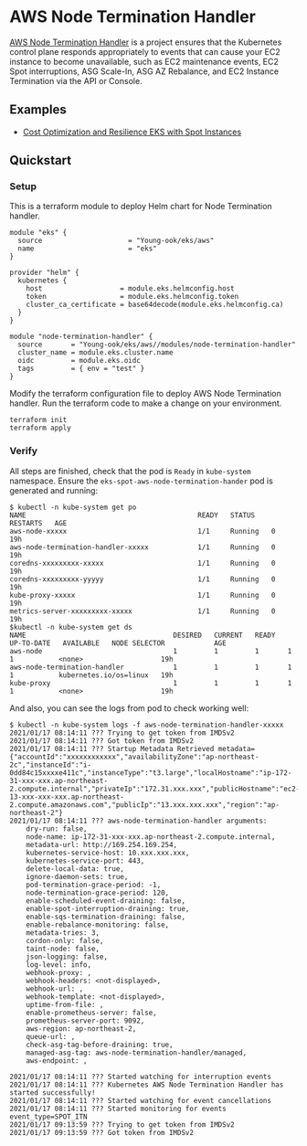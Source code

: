 # AWS Node Termination Handler
[AWS Node Termination Handler](https://github.com/aws/aws-node-termination-handler) is a project ensures that the Kubernetes control plane responds appropriately to events that can cause your EC2 instance to become unavailable, such as EC2 maintenance events, EC2 Spot interruptions, ASG Scale-In, ASG AZ Rebalance, and EC2 Instance Termination via the API or Console.

## Examples
- [Cost Optimization and Resilience EKS with Spot Instances](https://aws.amazon.com/blogs/compute/cost-optimization-and-resilience-eks-with-spot-instances/)

## Quickstart
### Setup
This is a terraform module to deploy Helm chart for Node Termination handler.
```hcl
module "eks" {
  source                     = "Young-ook/eks/aws"
  name                       = "eks"
}

provider "helm" {
  kubernetes {
    host                   = module.eks.helmconfig.host
    token                  = module.eks.helmconfig.token
    cluster_ca_certificate = base64decode(module.eks.helmconfig.ca)
  }
}

module "node-termination-handler" {
  source       = "Young-ook/eks/aws//modules/node-termination-handler"
  cluster_name = module.eks.cluster.name
  oidc         = module.eks.oidc
  tags         = { env = "test" }
}
```
Modify the terraform configuration file to deploy AWS Node Termination handler. Run the terraform code to make a change on your environment.
```
terraform init
terraform apply
```

### Verify
All steps are finished, check that the pod is `Ready` in `kube-system` namespace. Ensure the `eks-spot-aws-node-termination-hander` pod is generated and running:
```
$ kubectl -n kube-system get po
NAME                                          READY   STATUS    RESTARTS   AGE
aws-node-xxxxx                                1/1     Running   0          19h
aws-node-termination-handler-xxxxx            1/1     Running   0          19h
coredns-xxxxxxxxx-xxxxx                       1/1     Running   0          19h
coredns-xxxxxxxxx-yyyyy                       1/1     Running   0          19h
kube-proxy-xxxxx                              1/1     Running   0          19h
metrics-server-xxxxxxxxx-xxxxx                1/1     Running   0          19h
$kubectl -n kube-system get ds
NAME                                    DESIRED   CURRENT   READY   UP-TO-DATE   AVAILABLE   NODE SELECTOR            AGE
aws-node                                1         1         1       1            1           <none>                   19h
aws-node-termination-handler            1         1         1       1            1           kubernetes.io/os=linux   19h
kube-proxy                              1         1         1       1            1           <none>                   19h
```

And also, you can see the logs from pod to check working well:
```
$ kubectl -n kube-system logs -f aws-node-termination-handler-xxxxx
2021/01/17 08:14:11 ??? Trying to get token from IMDSv2
2021/01/17 08:14:11 ??? Got token from IMDSv2
2021/01/17 08:14:11 ??? Startup Metadata Retrieved metadata={"accountId":"xxxxxxxxxxxx","availabilityZone":"ap-northeast-2c","instanceId":"i-0dd84c15xxxxe411c","instanceType":"t3.large","localHostname":"ip-172-31-xxx-xxx.ap-northeast-2.compute.internal","privateIp":"172.31.xxx.xxx","publicHostname":"ec2-13-xxx-xxx-xxx.ap-northeast-2.compute.amazonaws.com","publicIp":"13.xxx.xxx.xxx","region":"ap-northeast-2"}
2021/01/17 08:14:11 ??? aws-node-termination-handler arguments:
	dry-run: false,
	node-name: ip-172-31-xxx-xxx.ap-northeast-2.compute.internal,
	metadata-url: http://169.254.169.254,
	kubernetes-service-host: 10.xxx.xxx.xxx,
	kubernetes-service-port: 443,
	delete-local-data: true,
	ignore-daemon-sets: true,
	pod-termination-grace-period: -1,
	node-termination-grace-period: 120,
	enable-scheduled-event-draining: false,
	enable-spot-interruption-draining: true,
	enable-sqs-termination-draining: false,
	enable-rebalance-monitoring: false,
	metadata-tries: 3,
	cordon-only: false,
	taint-node: false,
	json-logging: false,
	log-level: info,
	webhook-proxy: ,
	webhook-headers: <not-displayed>,
	webhook-url: ,
	webhook-template: <not-displayed>,
	uptime-from-file: ,
	enable-prometheus-server: false,
	prometheus-server-port: 9092,
	aws-region: ap-northeast-2,
	queue-url: ,
	check-asg-tag-before-draining: true,
	managed-asg-tag: aws-node-termination-handler/managed,
	aws-endpoint: ,

2021/01/17 08:14:11 ??? Started watching for interruption events
2021/01/17 08:14:11 ??? Kubernetes AWS Node Termination Handler has started successfully!
2021/01/17 08:14:11 ??? Started watching for event cancellations
2021/01/17 08:14:11 ??? Started monitoring for events event_type=SPOT_ITN
2021/01/17 09:13:59 ??? Trying to get token from IMDSv2
2021/01/17 09:13:59 ??? Got token from IMDSv2
```

